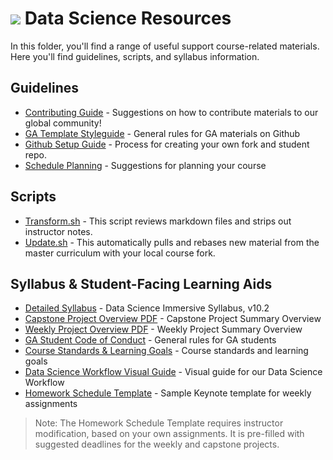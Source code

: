 # ![](https://ga-dash.s3.amazonaws.com/production/assets/logo-9f88ae6c9c3871690e33280fcf557f33.png) Data Science Resources

In this folder, you'll find a range of useful support course-related materials. Here you'll find guidelines, scripts, and syllabus information.

## Guidelines

- [Contributing Guide](../contributing.md) - Suggestions on how to contribute materials to our global community!
- [GA Template Styleguide](../templates/styleguide.md) - General rules for GA materials on Github
- [Github Setup Guide](./guidelines/github-repo-instance-guide.md) - Process for creating your own fork and student repo.
- [Schedule Planning](./guidelines/schedule-planning.md) - Suggestions for planning your course

## Scripts

- [Transform.sh](./scripts/transform.sh) - This script reviews markdown files and strips out instructor notes.
- [Update.sh](./scripts/update.sh) - This automatically pulls and rebases new material from the master curriculum with your local course fork.

## Syllabus & Student-Facing Learning Aids
- [Detailed Syllabus](./syllabus/dsi-syllabus.pdf) - Data Science Immersive Syllabus, v10.2
- [Capstone Project Overview PDF](./syllabus/DSI-Capstone-Project-Arc.pdf) - Capstone Project Summary Overview
- [Weekly Project Overview PDF](./syllabus/DSI-Weekly-Project-Arc.pdf) - Weekly Project Summary Overview
- [GA Student Code of Conduct](./syllabus/student-code-of-conduct.md) - General rules for GA students
- [Course Standards & Learning Goals](./syllabus/standards-learning-goals.md) - Course standards and learning goals
- [Data Science Workflow Visual Guide](./syllabus/DSI-workflow-v1.pdf) - Visual guide for our Data Science Workflow
- [Homework Schedule Template](./syllabus/dsi-homework-schedule.key) - Sample Keynote template for weekly assignments

> Note: The Homework Schedule Template requires instructor modification, based on your own assignments. It is pre-filled with suggested deadlines for the weekly and capstone projects.
